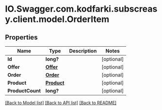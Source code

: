 # IO.Swagger.com.kodfarki.subscreasy.client.model.OrderItem
## Properties

Name | Type | Description | Notes
------------ | ------------- | ------------- | -------------
**Id** | **long?** |  | [optional] 
**Offer** | [**Offer**](Offer.md) |  | [optional] 
**Order** | [**Order**](Order.md) |  | [optional] 
**Product** | [**Product**](Product.md) |  | [optional] 
**ProductCount** | **long?** |  | [optional] 

[[Back to Model list]](../README.md#documentation-for-models) [[Back to API list]](../README.md#documentation-for-api-endpoints) [[Back to README]](../README.md)

